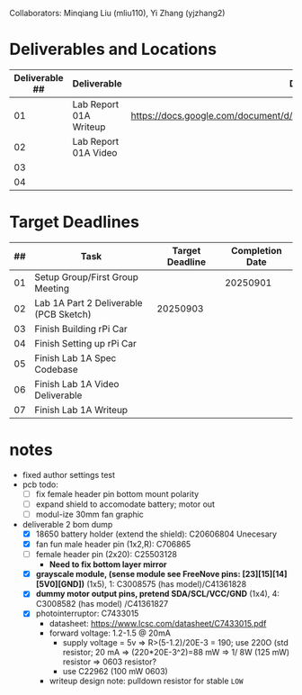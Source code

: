 Collaborators: Minqiang Liu (mliu110), Yi Zhang (yjzhang2)

# Deliverables and Locations
|Deliverable ##|Deliverable|Directory / File / Link|
|-|-|-|
|01|Lab Report 01A Writeup|https://docs.google.com/document/d/1ofo3UBKZBPJ1nXjpC4MVrXOk0mxkwSKT93FRr8TGrU0|
|02|Lab Report 01A Video||
|03|||
|04|||

# Target Deadlines
|##|Task|Target Deadline|Completion Date|
|-|-|-|-|
|01|Setup Group/First Group Meeting||20250901|
|02|Lab 1A Part 2 Deliverable (PCB Sketch)|20250903||
|03|Finish Building rPi Car|||
|04|Finish Setting up rPi Car|||
|05|Finish Lab 1A Spec Codebase|||
|06|Finish Lab 1A Video Deliverable|||
|07|Finish Lab 1A Writeup|||

# notes
- fixed author settings test
- pcb todo:
	- [ ] fix female header pin bottom mount polarity
	- [ ] expand shield to accomodate battery; motor out
	- [ ] modul-ize 30mm fan graphic
- deliverable 2 bom dump
	- [x] 18650 battery holder (extend the shield): C20606804 Unecesary
	- [x] fan fun male header pin (1x2,R): C706865
	- [ ] female header pin (2x20): C25503128
		- **Need to fix bottom layer mirror**
	- [x] **grayscale module, (sense module see FreeNove pins: [23][15][14][5V0][GND])** (1x5), 1: C3008575 (has model)/C41361828
	- [x] **dummy motor output pins, pretend SDA/SCL/VCC/GND** (1x4), 4: C3008582 (has model) /C41361827
	- [x] photointerruptor: C7433015
		- datasheet: https://www.lcsc.com/datasheet/C7433015.pdf
		- forward voltage: 1.2-1.5 @ 20mA
			- supply voltage = 5v => R>(5-1.2)/20E-3 = 190; use 220O (std resistor; 20 mA => (220*20E-3^2)=88 mW => 1/ 8W (125 mW) resistor => 0603 resistor?
			- use C22962 (100 mW 0603)
		- writeup design note: pulldown resistor for stable `LOW`
